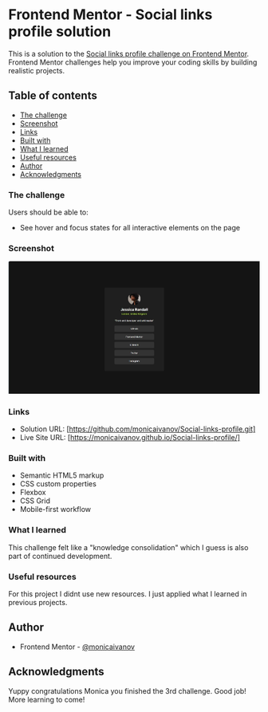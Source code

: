 # Frontend Mentor - Social links profile solution

This is a solution to the [Social links profile challenge on Frontend Mentor](https://www.frontendmentor.io/challenges/social-links-profile-UG32l9m6dQ). Frontend Mentor challenges help you improve your coding skills by building realistic projects.

## Table of contents

  - [The challenge](#the-challenge)
  - [Screenshot](#screenshot)
  - [Links](#links)
  - [Built with](#built-with)
  - [What I learned](#what-i-learned)
  - [Useful resources](#useful-resources)
- [Author](#author)
- [Acknowledgments](#acknowledgments)



### The challenge

Users should be able to:

- See hover and focus states for all interactive elements on the page

### Screenshot

![](./SocialLinksProfileScreenshot.JPG)

### Links

- Solution URL: [https://github.com/monicaivanov/Social-links-profile.git]
- Live Site URL: [https://monicaivanov.github.io/Social-links-profile/]


### Built with

- Semantic HTML5 markup
- CSS custom properties
- Flexbox
- CSS Grid
- Mobile-first workflow


### What I learned

This challenge felt like a "knowledge consolidation" which I guess is also part of continued development. 

### Useful resources

For this project I didnt use new resources. I just applied what I learned in previous projects.
## Author

- Frontend Mentor - [@monicaivanov](https://www.frontendmentor.io/profile/monicaivanov)

## Acknowledgments

Yuppy congratulations Monica you finished the 3rd challenge. Good job! More learning to come!

